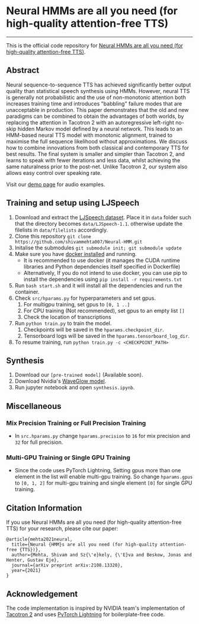 # Neural HMMs are all you need (for high-quality attention-free TTS)
---

[paper_link]: https://arxiv.org/abs/2108.13320
[demo_page]: https://shivammehta007.github.io/Neural-HMM/
[ljspeech_link]: https://keithito.com/LJ-Speech-Dataset/
[github_link]: https://github.com/shivammehta007/Neural-HMM.git
[docker_install_link]: https://docs.docker.com/get-docker/
[tacotron2_link]: https://github.com/NVIDIA/tacotron2
[pretrained_model_link]: https://www.test.com
[nvidia_waveglow_link]: https://drive.google.com/file/d/1rpK8CzAAirq9sWZhe9nlfvxMF1dRgFbF/view
[pytorch_lightning_link]: https://github.com/PyTorchLightning/pytorch-lightning

This is the official code repository for [Neural HMMs are all you need (for high-quality attention-free TTS)][paper_link].

## Abstract
 Neural sequence-to-sequence TTS has achieved significantly better output quality than statistical speech synthesis using HMMs. However, neural TTS is generally not probabilistic and the use of non-monotonic attention both increases training time and introduces "babbling" failure modes that are unacceptable in production. This paper demonstrates that the old and new paradigms can be combined to obtain the advantages of both worlds, by replacing the attention in Tacotron 2 with an autoregressive left-right no-skip hidden Markov model defined by a neural network. This leads to an HMM-based neural TTS model with monotonic alignment, trained to maximise the full sequence likelihood without approximations. We discuss how to combine innovations from both classical and contemporary TTS for best results. The final system is smaller and simpler than Tacotron 2, and learns to speak with fewer iterations and less data, whilst achieving the same naturalness prior to the post-net. Unlike Tacotron 2, our system also allows easy control over speaking rate. 
 
 Visit our [demo page][demo_page] for audio examples.


## Training and setup using LJSpeech
1. Download and extract the [LJSpeech dataset][ljspeech_link]. Place it in `data` folder such that the directory becomes `data/LJSpeech-1.1`. otherwise update the filelists in `data/filelists` accordingly.
2. Clone this repository ```git clone https://github.com/shivammehta007/Neural-HMM.git``` 
3. Initalise the submodules ```git submodule init; git submodule update```
4. Make sure you have [docker installed][docker_install_link] and running.
    * It is recommended to use docker (it manages the CUDA runtime libraries and Python dependencies itself specified in Dockerfile)
    * Alternatively, If you do not intend to use docker, you can use pip to install the dependencies using ```pip install -r requirements.txt``` 
5. Run ``bash start.sh`` and it will install all the dependencies and run the container.
6. Check `src/hparams.py` for hyperparameters and set gpus.
    1. For multigpu training, set gpus to ```[0, 1 ..]```
    2. For CPU training (Not recommended), set gpus to an empty list ```[]```
    3. Check the location of transcriptions 
7. Run ```python train.py``` to train the model.
    1. Checkpoints will be saved in the `hparams.checkpoint_dir`.
    2. Tensorboard logs will be saved in the `hparams.tensorboard_log_dir`.
8. To resume training, run ```python train.py -c <CHECKPOINT_PATH>```

## Synthesis
1. Download our `[pre-trained model]` (Available soon).
2. Download Nvidia's [WaveGlow model][nvidia_waveglow_link].
3. Run jupyter notebook and open ```synthesis.ipynb```.


## Miscellaneous
### Mix Precision Training or Full Precision Training
- In ```src.hparams.py``` change ```hparams.precision``` to ```16``` for mix precision and ```32``` for full precision.
### Multi-GPU Training or Single GPU Training
- Since the code uses PyTorch Lightning, Setting gpus more than one element in the list will enable multi-gpu training. So change ```hparams.gpus``` to ```[0, 1, 2]``` for multi-gpu training and single element ```[0]``` for single GPU training.


## Citation Information
If you use Neural HMMs are all you need (for high-quality attention-free TTS) for your research, please cite our paper:
```
@article{mehta2021neural,
  title={Neural {HMM}s are all you need (for high-quality attention-free {TTS})},
  author={Mehta, Shivam and Sz{\'e}kely, {\'E}va and Beskow, Jonas and Henter, Gustav Eje},
  journal={arXiv preprint arXiv:2108.13320},
  year={2021}
}
```

## Acknowledgement
The code implementation is inspired by NVIDIA team's implementation of [Tacotron 2][tacotron2_link] and uses [PyTorch Lightning][pytorch_lightning_link] for boilerplate-free code.
